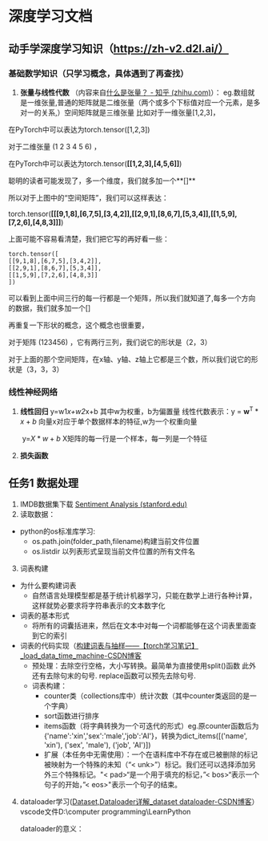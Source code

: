 # 深度学习文档
## 动手学深度学习知识（https://zh-v2.d2l.ai/）

### 基础数学知识（只学习概念，具体遇到了再查找）

1. **张量与线性代数**
   （内容来自[什么是张量？ - 知乎 (zhihu.com)](https://zhuanlan.zhihu.com/p/140260245)）：
   	eg.数组就是一维张量,普通的矩阵就是二维张量（两个或多个下标值对应一个元素，是多对一的关系,）空间矩阵就是三维张量
   		比如对于一维张量[1,2,3]，

在PyTorch中可以表达为torch.tensor([1,2,3])

对于二维张量 (1 2 3 
						 4 5 6) ，

在PyTorch中可以表达为torch.tensor(**[[1,2,3],[4,5,6]]**)

聪明的读者可能发现了，多一个维度，我们就多加一个**[]**

所以对于上图中的“空间矩阵”，我们可以这样表达：

torch.tensor(**[[[9,1,8],[6,7,5],[3,4,2]],[[2,9,1],[8,6,7],[5,3,4]],[[1,5,9],[7,2,6],[4,8,3]]]**)

上面可能不容易看清楚，我们把它写的再好看一些：

```text
torch.tensor([
[[9,1,8],[6,7,5],[3,4,2]],
[[2,9,1],[8,6,7],[5,3,4]],
[[1,5,9],[7,2,6],[4,8,3]]
])
```

可以看到上面中间三行的每一行都是一个矩阵，所以我们就知道了,每多一个方向的数据，我们就多加一个[]

再重复一下形状的概念，这个概念也很重要，

对于矩阵 (123456) ，它有两行三列，我们说它的形状是（2，3）

对于上面的那个空间矩阵，在x轴、y轴、z轴上它都是三个数，所以我们说它的形状是（3，3，3）

### 线性神经网络

1. **线性回归** 
   y=w1*x+w2*x+b    其中w为权重，b为偏置量 
   线性代数表示：y = $\mathbf{w}^\mathrm{T}*x+b$	向量x对应于单个数据样本的特征,w为一个权重向量
   
   ​							y=$X*w+b$      X矩阵的每一行是一个样本，每一列是一个特征
2. **损失函数**



## 任务1 数据处理

1. IMDB数据集下载 [Sentiment Analysis (stanford.edu)](https://ai.stanford.edu/~amaas/data/sentiment/)
2. 读取数据：
* python的os标准库学习:
  * os.path.join(folder_path,filename)构建当前文件位置
  * os.listdir 以列表形式呈现当前文件位置的所有文件名
3. 词表构建
*    为什么要构建词表
     *    自然语言处理模型都是基于统计机器学习，只能在数学上进行各种计算，这样就势必要求将字符串表示的文本数字化
*    词表的基本形式
     *    将所有的词囊括进来，然后在文本中对每一个词都能够在这个词表里面查到它的索引
*    词表的代码实现（[构建词表与抽样——【torch学习笔记】_load_data_time_machine-CSDN博客](https://blog.csdn.net/weixin_43180762/article/details/125100217?ops_request_misc=%7B%22request%5Fid%22%3A%22170634104316777224472380%22%2C%22scm%22%3A%2220140713.130102334..%22%7D&request_id=170634104316777224472380&biz_id=0&utm_medium=distribute.pc_search_result.none-task-blog-2~blog~sobaiduend~default-2-125100217-null-null.nonecase&utm_term=构建词表&spm=1018.2226.3001.4450)
     *    预处理：去除空行空格，大小写转换。最简单为直接使用split()函数
          				此外还有去除句末的句号. replace函数可以预先去除句号.
     *    词表构建：
          *    counter类（collections库中）统计次数（其中counter类返回的是一个字典）
          *    sort函数进行排序
          *    items函数（将字典转换为一个可迭代的形式）eg.原counter函数后为{'name':'xin','sex':'male','job':'AI'}，转换为dict_items([('name', 'xin'), ('sex', 'male'), ('job', 'AI')])
          *    扩展（本任务中无需使用）：一个在语料库中不存在或已被删除的标记被映射为一个特殊的未知（“< unk>”）标记。我们还可以选择添加另外三个特殊标记。"< pad>“是一个用于填充的标记，”< bos>“表示一个句子的开始，”< eos>"表示一个句子的结束。
               

4. dataloader学习([Dataset,Dataloader详解_dataset dataloader-CSDN博客](https://blog.csdn.net/junsuyiji/article/details/127585300?utm_medium=distribute.pc_feed_404.none-task-blog-2~default~BlogCommendFromBaidu~Rate-1-127585300-blog-null.262^v1^pc_404_mixedpudn&depth_1-utm_source=distribute.pc_feed_404.none-task-blog-2~default~BlogCommendFromBaidu~Rate-1-127585300-blog-null.262^v1^pc_404_mixedpud)）vscode文件D:\computer programming\LearnPython

   dataloader的意义：
